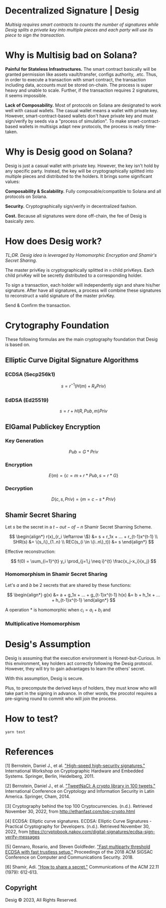 # Decentralized Signature | Desig

_Multisig requires smart contracts to counts the number of signatures while Desig splits a private key into multiple pieces and each party will use its piece to sign the transaction._

# Why is Multisig bad on Solana?

**Painful for Stateless Infrastructures.** The smart contract basically will be granted permission like assets vault/transfer, configs authority, .etc. Thus, in order to execute a transaction with smart contract, the transaction including data, accounts must be stored on-chain. The process is super heavy and unable to scale. Further, if the transaction requires 2 signatures, it seems impossible.

**Lack of Composability.** Most of protocols on Solana are designated to work well with casual wallets. The casual wallet means a wallet with private key. However, smart-contract-based wallets don't have private key and must sign/verify by seeds via a "process of simulation". To make smart-contract-based wallets in multisigs adapt new protocols, the process is really time-taken.

# Why is Desig good on Solana?

Desig is just a casual wallet with private key. However, the key isn't hold by any specific party. Instead, the key will be cryptographically splitted into multiple pieces and distributed to the holders. It brings some significant values:

**Composability & Scalability.** Fully composable/compatible to Solana and all protocols on Solana.

**Security.** Cryptographically sign/verify in decentralized fashion.

**Cost.** Because all signatures were done off-chain, the fee of Desig is basically zero.

# How does Desig work?

_TL;DR. Desig idea is leveraged by Homomorphic Encryption and Shamir's Secret Sharing._

The master privKey is cryptographically splitted in `n` child privKeys. Each child privKey will be secretly distributed to a corresponding holder.

To sign a transaction, each holder will independently sign and share his/her signature. After have all signatures, a process will combine these signatures to reconstruct a valid signature of the master privKey.

Send & Confirm the transaction.

# Crytography Foundation

These following formulas are the main cryptography foundation that Desig is based on.

## Elliptic Curve Digital Signature Algorithms

### ECDSA (Secp256k1)

$$
s = r^{-1}(H(m)+R_xPriv)
$$

### EdDSA (Ed25519)

$$
s = r+H(R,Pub,m)Priv
$$

## ElGamal Publickey Encryption

### Key Generation

$$
Pub=G*Priv
$$

### Encryption

$$
E(m)=\{c=m+r*Pub,s=r*G\}
$$

### Decryption

$$
D(c,s,Priv)=\{m=c-s*Priv\}
$$

## Shamir Secret Sharing

Let $s$ be the secret in a $t-out-of-n$ Shamir Secret Sharning Scheme.

$$
\begin{align*}
  r(x)_{r_i \leftarrow \$} &= s + r_1x + ... + r_{t-1}x^{t-1} \\
  SHR(s) &= \{s_i\}_{1..n} \\
  REC(s_{i \in \{i..n\}_t}) &= s
\end{align*}
$$

Effective reconstruction:

$$
f(0) = \sum_{i=1}^{t} y_i \prod_{j=1,j \neq i}^{t} \frac{x_j-x_i}{x_j}
$$

### Homomorphism in Shamir Secret Sharing

Let's $a$ and $b$ be 2 secrets that are shared by these functions:

$$
\begin{align*}
  g(x) &= a + g_1x + ... + g_{t-1}x^{t-1}
  h(x) &= b + h_1x + ... + h_{t-1}x^{t-1}
\end{align*}
$$

A operation $*$ is homomorphic when $c_i=a_i+b_i$ and

### Multiplicative Homomorphism

# Desig's Assumption

Desig is assuming that the execution environment is Honest-but-Curious. In this environment, key holders act correctly following the Desig protocol. However, they will try to gain advantages to learn the others' secret.

With this assumption, Desig is secure.

Plus, to precompute the derived keys of holders, they must know who will take part in the signing in advance. In other words, the procotol requires a pre-signing round to commit who will join the process.

# How to test?

```
yarn test
```

# References

[1] Bernstein, Daniel J., et al. ["High-speed high-security signatures."](http://ed25519.cr.yp.to/ed25519-20110926.pdf) International Workshop on Cryptographic Hardware and Embedded Systems. Springer, Berlin, Heidelberg, 2011.

[2] Bernstein, Daniel J., et al. ["TweetNaCl: A crypto library in 100 tweets."](http://tweetnacl.cr.yp.to/tweetnacl-20140917.pdf) International Conference on Cryptology and Information Security in Latin America. Springer, Cham, 2014.

[3] Cryptography behind the top 100 Cryptocurrencies. (n.d.). Retrieved November 30, 2022, from http://ethanfast.com/top-crypto.html

[4] ECDSA: Elliptic curve signatures. ECDSA: Elliptic Curve Signatures - Practical Cryptography for Developers. (n.d.). Retrieved November 30, 2022, from https://cryptobook.nakov.com/digital-signatures/ecdsa-sign-verify-messages

[5] Gennaro, Rosario, and Steven Goldfeder. ["Fast multiparty threshold ECDSA with fast trustless setup."](https://eprint.iacr.org/2019/114.pdf) Proceedings of the 2018 ACM SIGSAC Conference on Computer and Communications Security. 2018.

[6] Shamir, Adi. ["How to share a secret."](https://en.wikipedia.org/wiki/Shamir%27s_Secret_Sharing) Communications of the ACM 22.11 (1979): 612-613.

## Copyright

Desig © 2023, All Rights Reserved.
